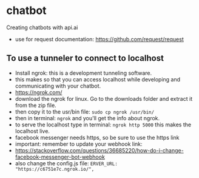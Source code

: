 # chatbot
Creating chatbots with api.ai
* use for request documentation: https://github.com/request/request

## To use a tunneler to connect to localhost
* Install ngrok: this is a development tunneling software.
* this makes so that you can access localhost while developing and communicating with your chatbot.
* https://ngrok.com/
* download the ngrok for linux. Go to the downloads folder and extract it from the zip file.
* then copy it to the usr/bin file: `sudo cp ngrok /usr/bin/`
* then in terminal: `ngrok` and you'll get the info about ngrok.
* to serve the localhost type in terminal: `ngrok http 5000` this makes the localhost live.
* facebook messenger needs https, so be sure to use the https link
* important: remember to update your webhook link:
* https://stackoverflow.com/questions/36685220/how-do-i-change-facebook-messenger-bot-webhook
* also change the config.js file: `ERVER_URL: "https://c6751e7c.ngrok.io/",`
